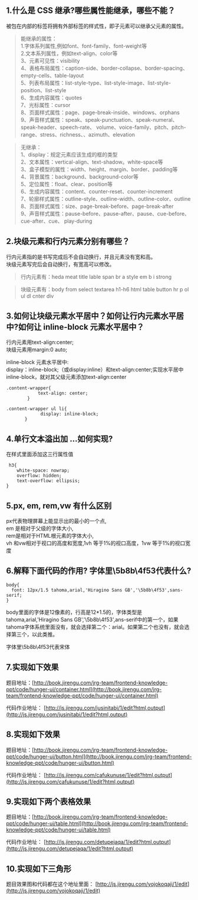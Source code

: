## 1.什么是 CSS 继承?哪些属性能继承，哪些不能？
被包在内部的标签将拥有外部标签的样式性，即子元素可以继承父元素的属性。     

>能继承的属性：     
1.字体系列属性,例如font、font-family、font-weight等     
2.文本系列属性，例如text-align、color等     
3、元素可见性：visibility       
4、表格布局属性：caption-side、border-collapse、border-spacing、empty-cells、table-layout   
5、列表布局属性：list-style-type、list-style-image、list-style-position、list-style  
6、生成内容属性：quotes     
7、光标属性：cursor     
8、页面样式属性：page、page-break-inside、windows、orphans      
9、声音样式属性：speak、speak-punctuation、speak-numeral、speak-header、speech-rate、   volume、voice-family、pitch、pitch-range、stress、richness、、azimuth、elevation        

>无继承：   
1、display：规定元素应该生成的框的类型      
2、文本属性：vertical-align、text-shadow。white-space等     
3、盒子模型的属性：width、height、margin、border、padding等     
4、背景属性：background、background-color等     
5、定位属性：float、clear、position等       
6、生成内容属性：content、counter-reset、counter-increment      
7、轮廓样式属性：outline-style、outline-width、outline-color、outline   
8、页面样式属性：size、page-break-before、page-break-after      
9、声音样式属性：pause-before、pause-after、pause、cue-before、cue-after、cue、     play-during         

## 2.块级元素和行内元素分别有哪些？

行内元素指的是书写完成后不会自动换行，并且元素没有宽和高。  
块级元素写完后会自动换行，有宽高可以修改。

>行内元素有：heda   meat   title  lable  span  br  a   style  em  b  i   strong

>块级元素有：body  from  select  textarea  h1-h6 html table  button  hr  p  ol  ul  dl  cnter  div


## 3.如何让块级元素水平居中？如何让行内元素水平居中?如何让 inline-block 元素水平居中？

行内元素用text-align:center;    
块级元素用margin:0 auto;    

inline-block 元素水平居中:  
display：inline-block;（或display:inline）和text-align:center;实现水平居中  
inline-block，就对其父级元素添加text-align:center

```
.content-wrapper{
            text-align: center;
        }
 
.content-wrapper ul li{
             display: inline-block;
       }
```

## 4.单行文本溢出加 ...如何实现?

在样式里面添加这三行属性值
```
 h3{
    white-space: nowrap;
    overflow: hidden;
    text-overflow: ellipsis;
}
```

## 5.px, em, rem,vw 有什么区别

px代表物理屏幕上能显示出的最小的一个点,     
em 是相对于父级的字体大小,      
rem是相对于HTML根元素的字体大小,        
vh 和vw相对于视口的高度和宽度,1vh 等于1%的视口高度，1vw 等于1%的视口宽度

## 6.解释下面代码的作用? 字体里\5b8b\4f53代表什么?
```
body{
  font: 12px/1.5 tahoma,arial,'Hiragino Sans GB','\5b8b\4f53',sans-serif;
}
```

body里面的字体是12像素的，行高是12*1.5的，字体类型是tahoma,arial,'Hiragino Sans GB','\5b8b\4f53',ans-serif中的第一个，如果tahoma字体系统里面没有，就会选择第二个：arial。如果第二个也没有，就会选择第三个，以此类推。       

字体里\5b8b\4f53代表宋体

## 7.实现如下效果

题目地址：[http://book.jirengu.com/jrg-team/frontend-knowledge-ppt/code/hunger-ui/container.html](http://book.jirengu.com/jrg-team/frontend-knowledge-ppt/code/hunger-ui/container.html)

 代码作业地址：
 [http://js.jirengu.com/jusinitabi/1/edit?html,output](http://js.jirengu.com/jusinitabi/1/edit?html,output)
    


## 8.实现如下效果

题目地址：[http://book.jirengu.com/jrg-team/frontend-knowledge-ppt/code/hunger-ui/button.html](http://book.jirengu.com/jrg-team/frontend-knowledge-ppt/code/hunger-ui/button.html)

 代码作业地址：
 [http://js.jirengu.com/cafukunuse/1/edit?html,output](http://js.jirengu.com/cafukunuse/1/edit?html,output)

## 9.实现如下两个表格效果

题目地址：[http://book.jirengu.com/jrg-team/frontend-knowledge-ppt/code/hunger-ui/table.html](http://book.jirengu.com/jrg-team/frontend-knowledge-ppt/code/hunger-ui/table.html)

代码作业地址：
 [http://js.jirengu.com/detupejaqa/1/edit?html,output](http://js.jirengu.com/detupejaqa/1/edit?html,output)

## 10.实现如下三角形

题目效果图和代码都在这个地址里面：
 [http://js.jirengu.com/yojokoqaji/1/edit](http://js.jirengu.com/yojokoqaji/1/edit)

>
>
>
>
>
>
>
>
>
